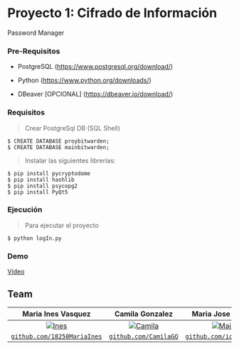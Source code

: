 # Proyecto 1: Cifrado de Información

Password Manager 

### Pre-Requisitos
- PostgreSQL (https://www.postgresql.org/download/)

- Python (https://www.python.org/downloads/)

- DBeaver [OPCIONAL] (https://dbeaver.io/download/)

### Requisitos

> Crear PostgreSql DB (SQL Shell)

``` shell
$ CREATE DATABASE proybitwarden;
$ CREATE DATABASE mainbitwarden;
```

> Instalar las siguientes librerías:

``` shell
$ pip install pycryptodome
$ pip install hashlib
$ pip install psycopg2
$ pip install PyQt5 
```

### Ejecución
> Para ejecutar el proyecto

```shell
$ python logIn.py
```

### Demo
[Video](https://youtu.be/mZpPWhRCvYM)

## Team


| Maria Ines Vasquez | Camila Gonzalez | Maria Jose Castro | Diana de Leon | 
| :---: |:---:| :---:|:---:|
| [![Ines](https://avatars1.githubusercontent.com/u/35271285?s=400&u=9a19bb36e7c63cae0cd06f4036edce52439567d1&v=4)](https://github.com/18250MariaInes)    | [![Camila](https://avatars1.githubusercontent.com/u/35585500?s=400&u=eed198781e208e628be4ab10461c1f4008cedb44&v=4)](https://github.com/CamilaGO) | [![Majo](https://avatars0.githubusercontent.com/u/42973036?s=400&u=5ef4281a74a68dbeed54b1acec649b88bed06a5d&v=4)](https://github.com/iconicmajo)  | [![Diana](https://avatars3.githubusercontent.com/u/35496688?s=400&u=0c1d5e9002fdbe49590e935fc5c926ea58c94740&v=4)](https://github.com/dianaxime)  |
| <a href="https://github.com/18250MariaInes" target="_blank">`github.com/18250MariaInes`</a> | <a href="https://github.com/CamilaGO" target="_blank">`github.com/CamilaGO`</a> | <a href="https://github.com/iconicmajo" target="_blank">`github.com/iconicmajo`</a> | <a href="https://github.com/dianaxime" target="_blank">`github.com/dianaxime`</a> |
